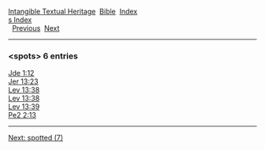 [Intangible Textual Heritage](../../index)  [Bible](../index) 
[Index](index)   
[s Index](_s_)  
  [Previous](c10816)  [Next](c10818) 

------------------------------------------------------------------------

### &lt;spots&gt; 6 entries

[Jde 1:12](../kjv/jde001.htm#012)  
[Jer 13:23](../kjv/jer013.htm#023)  
[Lev 13:38](../kjv/lev013.htm#038)  
[Lev 13:38](../kjv/lev013.htm#038)  
[Lev 13:39](../kjv/lev013.htm#039)  
[Pe2 2:13](../kjv/pe2002.htm#013)  

------------------------------------------------------------------------

[Next: spotted (7)](c10818)
